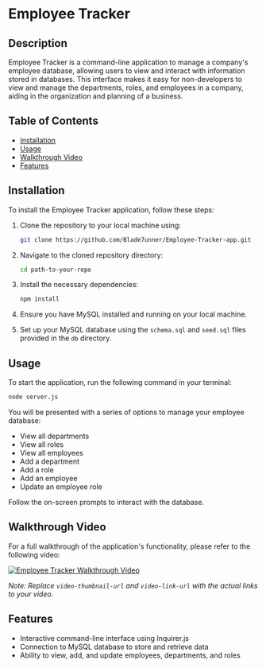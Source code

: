 
# Employee Tracker

## Description

Employee Tracker is a command-line application to manage a company's employee database, allowing users to view and interact with information stored in databases. This interface makes it easy for non-developers to view and manage the departments, roles, and employees in a company, aiding in the organization and planning of a business.

## Table of Contents

- [Installation](#installation)
- [Usage](#usage)
- [Walkthrough Video](#walkthrough-video)
- [Features](#features)
  

## Installation

To install the Employee Tracker application, follow these steps:

1. Clone the repository to your local machine using:

   ```sh
   git clone https://github.com/Blade7unner/Employee-Tracker-app.git
   ```

2. Navigate to the cloned repository directory:

   ```sh
   cd path-to-your-repo
   ```

3. Install the necessary dependencies:

   ```sh
   npm install
   ```

4. Ensure you have MySQL installed and running on your local machine.

5. Set up your MySQL database using the `schema.sql` and `seed.sql` files provided in the `db` directory.

## Usage

To start the application, run the following command in your terminal:

```sh
node server.js
```

You will be presented with a series of options to manage your employee database:

- View all departments
- View all roles
- View all employees
- Add a department
- Add a role
- Add an employee
- Update an employee role

Follow the on-screen prompts to interact with the database.

## Walkthrough Video

For a full walkthrough of the application's functionality, please refer to the following video:

[![Employee Tracker Walkthrough Video](video-thumbnail-url)](video-link-url)

*Note: Replace `video-thumbnail-url` and `video-link-url` with the actual links to your video.*

## Features

- Interactive command-line interface using Inquirer.js
- Connection to MySQL database to store and retrieve data
- Ability to view, add, and update employees, departments, and roles

